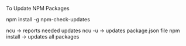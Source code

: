 To Update NPM Packages


npm install -g npm-check-updates

ncu         ->  reports needed updates
ncu -u      ->  updates package.json file
npm install -> updates all packages

